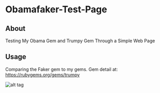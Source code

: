 # Obamafaker-Test-Page
## About
Testing My Obama Gem and Trumpy Gem Through a Simple Web Page 
## Usage
Comparing the Faker gem to my gems.
Gem detail at: https://rubygems.org/gems/trumpy

![alt tag](https://cloud.githubusercontent.com/assets/17296898/16290316/19361c72-38b1-11e6-9273-742502136bd0.png)
